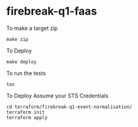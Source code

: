 # firebreak-q1-faas

To make a target zip

``` shell
make zip
```

To Deploy

``` shell
make deploy
```

To run the tests

``` shell
tox
```

To Deploy
Assume your STS Credentials

``` shell
cd terraform/firebreak-q1-event-normalisation/
terraform init
terraform apply
```
